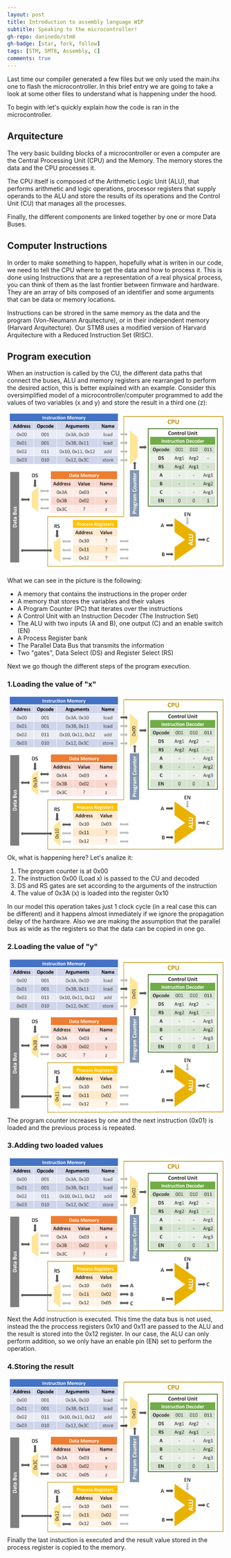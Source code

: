 ```yaml
---
layout: post
title: Introduction to assembly language WIP
subtitle: Speaking to the microcontroller!
gh-repo: daninedo/stm8
gh-badge: [star, fork, follow]
tags: [STM, SMT8, Assembly, C]
comments: true
---
```


Last time our compiler generated a few files but we only used the main.ihx one
to flash the microcontroller. In this brief entry we are going to take a look at
some other files to understand what is happening under the hood.

To begin with let's quickly explain how the code is ran in the microcontroller.

## Arquitecture
The very basic building blocks of a microcontroller or even a computer are the
Central Processing Unit (CPU) and the Memory. The memory stores the data and the
CPU processes it.

The CPU itself is composed of the Arithmetic Logic Unit (ALU), that performs arithmetic
and logic operations, processor registers that supply operands to the ALU and store
the results of its operations and the Control Unit (CU) that manages all the processes.

Finally, the different components are linked together by one or more Data Buses.

## Computer Instructions
In order to make something to happen, hopefully what is writen in our code, we
need to tell the CPU where to get the data and how to process it. This is done using
Instructions that are a representation of a real physical process, you can think of
them as the last frontier between firmware and hardware. They are an array of bits
composed of an identifier and some arguments that can be data or memory locations.

Instructions can be strored in the same memory as the data and
the program (Von-Neumann Arquitecture), or in their independent memory (Harvard Arquitecture).
Our STM8 uses a modified version of Harvard Arquitecture with a Reduced Instruction Set (RISC).

## Program execution
When an instruction is called by the CU, the different data paths that connect the
buses, ALU and memory registers are rearranged to perform the desired action, this is better explained with an example. Consider
this oversimplified model of a microcontroller/computer programmed to add the values
of two variables (x and y) and store the result in a third one (z):

![basic computer](/img/computer_diagram.png)

What we can see in the picture is the following:
* A memory that contains the instructions in the proper order
* A memory that stores the variables and their values
* A Program Counter (PC) that iterates over the instructions
* A Control Unit with an Instruction Decoder (The Instruction Set)
* The ALU with two inputs (A and B), one output (C) and an enable switch (EN)
* A Process Register bank
* The Parallel Data Bus that transmits the information
* Two "gates", Data Select (DS) and Register Select (RS)

Next we go though the different steps of the program execution.

### 1.Loading the value of "x"
![load x value](/img/computer_diag_loading_x.png)
Ok, what is happening here? Let's analize it:
1) The program counter is at 0x00
2) The instruction 0x00 (Load x) is passed to the CU and decoded
3) DS and RS gates are set according to the arguments of the instruction
4) The value of 0x3A (x) is loaded into the register 0x10

In our model this operation takes just 1 clock cycle (in a real case this can be different)
and it happens almost inmediately if we ignore the propagation delay of the hardware.
Also we are making the assumption that the parallel bus as wide as the registers so that the data can be
copied in one go.

### 2.Loading the value of "y"
![load y value](/img/computer_diag_loading_y.png)
The program counter increases by one and the next instruction (0x01) is loaded
and the previous process is repeated.

### 3.Adding two loaded values
![add values](/img/computer_diag_adding.png)
Next the Add instruction is executed. This time the data bus is not used, instead
the the proccess registers 0x10 and 0x11 are passed to the ALU and the
result is stored into the 0x12 register. In our case, the ALU can only perform addition,
so we only have an enable pin (EN) set to perform the operation.

### 4.Storing the result
![store result](/img/computer_diag_storing.png)
Finally the last instuction is executed and the result value stored in the process
register is copied to the memory. 
